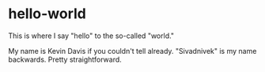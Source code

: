 # hello-world
This is where I say "hello" to the so-called "world."

My name is Kevin Davis if you couldn't tell already. "Sivadnivek" is my name backwards. Pretty straightforward. 
